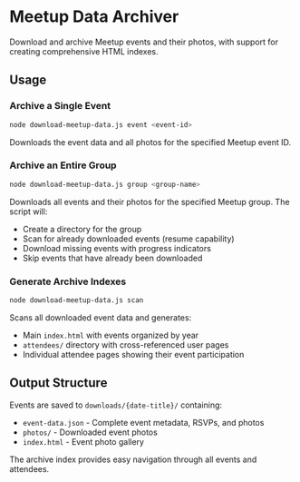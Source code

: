 # Meetup Data Archiver

Download and archive Meetup events and their photos, with support for creating comprehensive HTML indexes.

## Usage

### Archive a Single Event
```bash
node download-meetup-data.js event <event-id>
```
Downloads the event data and all photos for the specified Meetup event ID.

### Archive an Entire Group
```bash
node download-meetup-data.js group <group-name>
```
Downloads all events and their photos for the specified Meetup group. The script will:
- Create a directory for the group
- Scan for already downloaded events (resume capability)
- Download missing events with progress indicators
- Skip events that have already been downloaded

### Generate Archive Indexes
```bash
node download-meetup-data.js scan
```
Scans all downloaded event data and generates:
- Main `index.html` with events organized by year
- `attendees/` directory with cross-referenced user pages
- Individual attendee pages showing their event participation

## Output Structure

Events are saved to `downloads/{date-title}/` containing:
- `event-data.json` - Complete event metadata, RSVPs, and photos
- `photos/` - Downloaded event photos
- `index.html` - Event photo gallery

The archive index provides easy navigation through all events and attendees.
